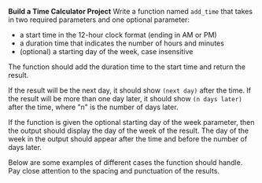 **Build a Time Calculator Project**
Write a function named ```add_time``` that takes in two required parameters and one optional parameter:

  - a start time in the 12-hour clock format (ending in AM or PM)
  - a duration time that indicates the number of hours and minutes
  - (optional) a starting day of the week, case insensitive

The function should add the duration time to the start time and return the result.

If the result will be the next day, it should show ```(next day)``` after the time. If the result will be more than one day later, it should show ```(n days later)``` after the time, where "n" is the number of days later.

If the function is given the optional starting day of the week parameter, then the output should display the day of the week of the result. The day of the week in the output should appear after the time and before the number of days later.

Below are some examples of different cases the function should handle. Pay close attention to the spacing and punctuation of the results.


